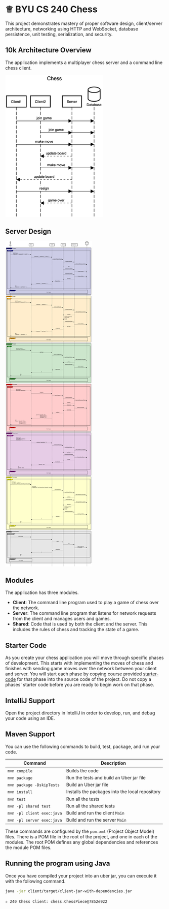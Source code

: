 # ♕ BYU CS 240 Chess

This project demonstrates mastery of proper software design, client/server architecture, networking using HTTP and WebSocket, database persistence, unit testing, serialization, and security.

## 10k Architecture Overview

The application implements a multiplayer chess server and a command line chess client.

[![Sequence Diagram](10k-architecture.png)](https://sequencediagram.org/index.html#initialData=C4S2BsFMAIGEAtIGckCh0AcCGAnUBjEbAO2DnBElIEZVs8RCSzYKrgAmO3AorU6AGVIOAG4jUAEyzAsAIyxIYAERnzFkdKgrFIuaKlaUa0ALQA+ISPE4AXNABWAexDFoAcywBbTcLEizS1VZBSVbbVc9HGgnADNYiN19QzZSDkCrfztHFzdPH1Q-Gwzg9TDEqJj4iuSjdmoMopF7LywAaxgvJ3FC6wCLaFLQyHCdSriEseSm6NMBurT7AFcMaWAYOSdcSRTjTka+7NaO6C6emZK1YdHI-Qma6N6ss3nU4Gpl1ZkNrZwdhfeByy9hwyBA7mIT2KAyGGhuSWi9wuc0sAI49nyMG6ElQQA)

## Server Design

[<img alt="Server Design" src="server-design.png">](https://sequencediagram.org/index.html?presentationMode=readOnly#initialData=IYYwLg9gTgBAwgGwJYFMB2YBQAHYUxIhK4YwDKKUAbpTngUSWDABLBoAmCtu+hx7ZhWqEUdPo0EwAIsDDAAgiBAoAzqswc5wAEbBVKGBx2ZM6MFACeq3ETQBzGAAYAdAE5TKAB4ktO7oBIRDAAxGjAVJYwAEoo9kiqYLSYMDD2UBAArtghYRHRsfEWckgQaCEA7gAWSInJKfDI5jAAtAB85JQ0UABcMADaAAoA8mQAKgC6MAD0GQZQADpoAN4ARLOUYQC2KCu9KzArADQHuOrl0By7BwfHKyibwEgIV-srAL51KcJdLe1snNwejBVusoFsdnsbid9KpzlBLpCjgd7o9noiPvVWOwuJRfh0RCpelACglKAAKGJxUlQGIARwyajAAEpPviqKI8bJ5EoVOpevYUGAAKpzMmg8EszFcxTKNSqPHGXoxYAcGCg6UwHSRcXAbas6U8uUtNps0S9NAZBAIVnfDkmg2yvkwEDEuQoEXk9XaSX1B28+UmxXwV2JNVzaU2zp29p+uW9F0oN0KDJgSpk4ApyrSn0pWPqBU6XpwEOGDOpiNS7SG-PNE22wkwMuVUYQADW6EjBMMtb+2MBSpJiRpaktWEx-xxsB7bMovRBc3BLyhKybLfbaCX707P2niFQGF6ACYnE5FvONrqIdckSvM2v0JuMTB0Bw6nVvL5dNwANQ5cKRABRKB0lgOB9DUUxMTSTJslCf98ipIoCFKGAySAkDej0VViXpRkmQqapakxFI9yaOtOlnfphjGSYZjmM81gXS9N1uU5YQuFjkQeJ5H1ZL4KKnXsAUo88wWYxFWJhOEEWvW4UR49E+KxYTBNNBtiUQ8lKUKSg6QZBIc3qetuxNCd+wQnTh1UUdFnQ6BeiQNAqGAZBVR0CAOEsJSzNxadvhElZtnUYABReOygSwmAcP0sAt2ImcpxNUiDxgAAWE8GKC1QQqvFZwswlUopQXCEji+oX0g+poKyP88m0hIoGKFC0OA+zGwQV1PJgeR13w4IqhqMR4uS5hyOoSjBhGCZplBBidW2TiVjY6TFvktFryfTF-NUnygVExcJOhM4OMOu5uPW15NvqXa8WMolBy0h7hxK5klOMzkq0dVR+UFD0oDFJjtkM3NPv9AsB0Kr15E1bVAaG4i8wDMb2QbKHgDeqMVGNITJwHTSrJstB8rDC9tnazrIh6jt4puvyBLnQK5RysLWqBFyKe64B1zKraBOxhp9zAXp0oAZkypnQr2Yn2cTLqqY3K6KtZarYNySJ6qQkoyhajCYDmH5KBAvqBqI4iRtu+mqKm2jZuWRjSdy5dlpO2SuNRXj4u2-mRt6ABWDK7ay5mpdZ3oyQ4NQXWIZCyggAAzZ9WaZHnn04Vl3zTsxM4-bEvxQIJgmgdgBRgAAZCA4jQSqVZCIuHEMcvK4IwbWXN5GJuo6apgMdQtbmuHFud+EPaMvnTL7AL5sdm8h5ky7WVp9o7pgBAK8cslG8cvS8O3aMZFBuNUl+0Up8MxHwfySHw20GGSbEvVK25L7+eXtHd6x5GzRgAA1FykC0UMq8m5yESJsbAYBFjlBqJUO+FZR5dg+k-f08YSzJlTOmTM2Z9QHxrO0IMxZEyhjQVmbQ2CkFGjpl2Xoq42zoBgO-EyONzKbzQDEayCAxzXQnolJelt9riVdreVM94NyKV5uNHhAtzBHgDvwhap0aHczEanV8KR3w+Fzv4FAv5C6NXrjAcK8BwIaDUVBdINVdHFwbmvbWxMMhhEzNAJAAAvFAHBjaEXhpiNuvCJG9EmjRaYPdVB9ztlPQeUkXbz3iuIncTDJ4D1OrPEe45uEWyoSvGxG8bHbwMhjBB05dq9BYWwwmxNHLOVcpqDyXkaZpMoV0BmQdJYHGJpFaKjIU78Qkd7RoKV0qnkDhLXKbTCodNKorTOZiYK1z0SXFhqE7EONTE41x7jm6m28X00avjGlW0Cd3OUoS5HT0ksdYeyiYkJTxEU4E9t76nKOuxC5G1vL1N2V-IB68SnFRisDNS3YYw4O+kfYUJ84b-PPoGQsl9VRo1vlPJSULP6o2vvIfJKNAUAt6L-VybpMnALAKA8BkDoGwNIZ7TGjDlK4zLjkkcHDbKhzVMsyoqy3FvJUi-PhjNgotLysy+xTZ2WXCut0ncSVtnCycAARnFnykZgrWUipTkraZFi67zJsYs5lBg+aG2gB4luw1tnpL2QEruwTjn3IOoI5Jlz4ESvaD7GA-tBmrGaYq3W4dI5QGjlrGA8dE5G1VWnUxKjPDZw0ZwPOBc0goDoY3TIWA6g12CPGxNFdk0bK8VI0g7cgR9GkABUuAFRgAVola0oixhV+ucU1NAvQAA8ij0CtG3L5eJbM7y0KrqkrlKKUC9CAcm7J9hk25NerEveiMfpgGIRg4Rvaz7AovsqVUxCNRakbD29cZCZRgwaV-JscDxUzuBb0CO3BEgLpPd6fd1YAx4JhdIFA17DCbopY6u048VLFKzSmUpHCF71ILXOK6XtdxSpgMed1T4KrhpzjGrROiM1lEMWBHub51WwTQ3S8dKYdW6yFY4utbijWbPqD4hK-ji2lvLZWo51blV1obc21taB22Up6b+2lHHOWTjNZ8gDYAx0Tt+TvbjmLEEHsPgKedmZF3NmXUi1d0KIYbswTfbd-H4rIo+Q2C0VoMU-q7f+gjYAgMQKJkq2tLiOV1IHWBu5nqWbEZY-Z0VGLfKSsFtKuVQyFVubaiRlZZGvOYjVVVcxuHiSZos0Rtq+tcQGqgBR3NJFTXOaLSWstFaglMbQDW0jLi2MwBbbutt3nJEurdfK7K-LiY+tUFHcBAag2peTpM1R9CUhK369GvwgQQjElVKXQoMAADil4NCppiyNtxZcJvTaCjm1uWXdkTUm2W2i9hLzFbC6VmO7HKucY7Ttbh1DTsgYHQZodK9Cgb0KJOwy717QXtBbe07K7yG4KMDC9dO7yzaciLp30anB1XeB+i6dH8gW-ZBcgBIK21Bkh+7Jv7QZAcuQQFNy8p794I+5RklH0o+jjAYfzW542EhWZu4JhpAU9tBSuH0VYzOUAAElpBXBlYeEWqVDiLCuSLg4Jt3SJNksL0XMSVj+FAK2P6trXhC7KDL+KKwOcADkBGXXGBBsevnpEwdkZrmbrP2eXm57z-ngvpfq8xCscXSvdc3Htw7lIcuEAK5d-IqXauPee+16794+uM49fUZ+FDC3VQYeMZVFIabRtLYSHj1bOsQsebWelpS1Htr+O213DnB22WseO+VjjXHiKQbM0D5Te7HMM7u8Ox7NPLMSbyVJ89CO51faXb1VTRP1Owrr1u0H129MQ+bzAIz1ou8f148w57DLrNLLs2sgTgJid7I9cM4LQJQul881065UG-NpVlfV4OrTbMlbWaG18yt5vBGT23tPahEtAmS7ATra2TWCzNS2x22mGLyzzKwq37yqykx82dWgzq0Cway9Tama1axjkDQTk6wf2wwjSzkfyQyG3zhCGwAyCgGwG4GDEIUMBR2rmf2INIPIIIXxRRz-yow2xo32SL32zAPLwgPrzbQYmDz92iUdU7RpXMibEgHXGOEt22B1yEIOCukXmxWdBLDJEYMSBe0p3ex70+0Uw43R0fTXVllHxBzrxEQfWfiPQbDvRh2-Th0JwxxBQTDdBRzJEEJQAMMsOfSLBLHfwJ302UI525y0MX0onUJQDp37QZ2cxkK5x516D5wFwNx4yNxSlgwEKt3iJgESNSngzDV62fEGzzh0ToLIMMDjywyfxmWCFKIYN8OYIzwijGQ72ZBYK2QAOy07l2y4PX3AMrwyNkJDzFVP1rwkN7WkLN0GPkJPyUOXmcMSDUJLE0Pn2pVuXCKsyZV1gqT-lVHcM3xgPYN3yCxDl1naRaJP0g1SKFgv3dV5UQP3wKmwnOO6wT1SFoJILKIoKYMvE-16EPxFRz3-zIk20LS6JAJ6Lvz6NO1aAGJQDkOnmGNiVENuTGKkLuXcJSS4Vu2UPmJQEWMoOWOrypRk0fV7z0O+0H0cKMMKhsOAFvjB0fipKsPu1nxMwX1r3WJX02Mz3X0W32MkXzxcz3xOJ5LvzcQuMN1gPP3SgCyOPuJFIPyz3FJeKqIsVqMMHCPf1+L1n1STjaNYI6JBP8TBKmFAN6J4P6LtgxIdXFQONq1N1cwVLDgjhaz9TaxQg6yTiwMQ2zijSj2G2CEsDfVXnKBgAACkIBHJ38aDqigyrQIBQyIyozmDgh5cQBWx1tDT2DBghRODtgS9VkoTIDOMGIyDgAgyoA4AIBV4oAXgAB1FgTnctKYAAIVLgUDgAAGkphZ8bwgisicjki4kxDKIONVdVgyyKyqyaz6zGzmy2yOzuzezbh+ybckj6ct9IcYAAArSMtAMkJM1hFo17Yk7Qxwsk9BfQiww9bwkfWk+kifcHIfLc2krQ+Hc80FVw-szwm8-7DTVIfHUw-s68ihLcjnAnN7afXFf+fFScygac6ARYeIRsZyJ4PON8hw0ktUbAABFAL8zIn8ihW8oUHC-FcCr9M9dkkcoEQ8yIrE6Io04EIcu06DdI5YPIiPPrIo6PQM4MhMgxVmIxSonDEIOMkM8MvcrUxox4oqF6PqNMjMoE-NRinMvMlAAssvLWE7YsmEu2OCys6s6AWcpsgCVs9srsnsy0Z4FczItc3I6rG5S7Mw8Y0s73Kcwy2svYBskysyxcyyq0Ps2yhI23YY2YqlXoXc9eWi48tk1Ypy6K9hVfZlbYqpdyTyfk7fAKR0m-U45ol6CUlIqU43AZK-RrZlM4-KlUkS3i+MxMyShotfMU9ZVM73dM3PNgwU1S7o-M7grSivaE1y8s+Cjy4y+c8ypcqywK7Ya3YK9c6Ai7P9ZyqQwa9ymcryuc0yhciy5cg4Vc2a+yxvTc6fSK-c6KuS2Kkkr6C8tMK8yfIfW87HLTaGHTR8xkww5k80Kyi6wpeKvcjYmzdzXknrKIzcmIu46-AVQGpqgqp1PNa4mU0qpAxUoGrA1U2CMS-iw8qS6WDqWWSmLmdAeS1qxSs2Dqy2Lq8Enq80vq3gkRXSicty4atag4bysavynayYuIuy4YmvaiqHPgtAccpaRmgy5mlYVmza8a-y6y3aoK7IkKjKrck6g8v6mKlYy65BXQy8iku6pkh64w+8l64syk96l8p69GdWs8rC+TfC6a6QSFNTfWwqci56yIYC3W026fF2i2okgpKCnY2CkWhChYNAZC8IVEdCy20Imi1WxK7koEEADy8mPGzmBvYiWmMG7KyGtqGWFUfG7mHmyUuG6VMWBAiGnGjmeWVG6qjGuq5Mn46SnUnpX-FqhXdqrMzqgYXM7q9S3q0obSgW+m4Woa0Woy9anyrazsqarm-awuwq4ui-UuuU8u5lFAt0tAz0kNF4n0vAv0zRAMtIcshoRMWAYAbAMgwgBtGMixQ+yIRAE+xsc+5AEABtfUvPcmujPLWiYwc7Ryxajc0QuY7gPANHDC2dZ0YBqAECzHGFe+vAdqXHABOkuOdITYRYVMQwaUPQAwEIjkyBuilIDOxipYZimrVi2RDi7A-A4okIW+gSkCISiCNG2hxqO+yBx+i+l+tAxu7-YNQ1fUzLDuj+3LBjaYH++a3pc-eA5esq71F01A9rDAr07ego-rNOIAA)

## Modules

The application has three modules.

- **Client**: The command line program used to play a game of chess over the network.
- **Server**: The command line program that listens for network requests from the client and manages users and games.
- **Shared**: Code that is used by both the client and the server. This includes the rules of chess and tracking the state of a game.

## Starter Code

As you create your chess application you will move through specific phases of development. This starts with implementing the moves of chess and finishes with sending game moves over the network between your client and server. You will start each phase by copying course provided [starter-code](starter-code/) for that phase into the source code of the project. Do not copy a phases' starter code before you are ready to begin work on that phase.

## IntelliJ Support

Open the project directory in IntelliJ in order to develop, run, and debug your code using an IDE.

## Maven Support

You can use the following commands to build, test, package, and run your code.

| Command                    | Description                                     |
| -------------------------- | ----------------------------------------------- |
| `mvn compile`              | Builds the code                                 |
| `mvn package`              | Run the tests and build an Uber jar file        |
| `mvn package -DskipTests`  | Build an Uber jar file                          |
| `mvn install`              | Installs the packages into the local repository |
| `mvn test`                 | Run all the tests                               |
| `mvn -pl shared test`      | Run all the shared tests                        |
| `mvn -pl client exec:java` | Build and run the client `Main`                 |
| `mvn -pl server exec:java` | Build and run the server `Main`                 |

These commands are configured by the `pom.xml` (Project Object Model) files. There is a POM file in the root of the project, and one in each of the modules. The root POM defines any global dependencies and references the module POM files.

## Running the program using Java

Once you have compiled your project into an uber jar, you can execute it with the following command.

```sh
java -jar client/target/client-jar-with-dependencies.jar

♕ 240 Chess Client: chess.ChessPiece@7852e922
```

